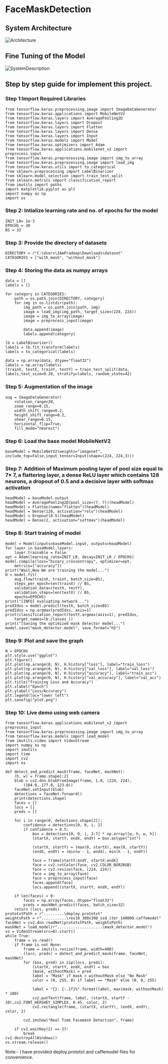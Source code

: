 # FaceMaskDetection
## System Architecture
![Architecture](https://user-images.githubusercontent.com/57305406/153962926-384911a7-e1e0-40eb-b872-136ac840f8de.png)
## Fine Tuning of the Model
![SystemDescription](https://user-images.githubusercontent.com/57305406/153962951-cd30ad46-1381-41d8-a941-9f196bf422aa.png)

## Step by step guide for implement this project.
### Step 1:Import Required Libraries
```
from tensorflow.keras.preprocessing.image import ImageDataGenerator
from tensorflow.keras.applications import MobileNetV2
from tensorflow.keras.layers import AveragePooling2D
from tensorflow.keras.layers import Dropout
from tensorflow.keras.layers import Flatten
from tensorflow.keras.layers import Dense
from tensorflow.keras.layers import Input
from tensorflow.keras.models import Model
from tensorflow.keras.optimizers import Adam
from tensorflow.keras.applications.mobilenet_v2 import preprocess_input
from tensorflow.keras.preprocessing.image import img_to_array
from tensorflow.keras.preprocessing.image import load_img
from tensorflow.keras.utils import to_categorical
from sklearn.preprocessing import LabelBinarizer
from sklearn.model_selection import train_test_split
from sklearn.metrics import classification_report
from imutils import paths
import matplotlib.pyplot as plt
import numpy as np
import os
```
### Step 2: Intialize learning rate and no. of epochs  for the model
```
INIT_LR= 1e-3 
EPOCHS = 20 
BS = 32
```
### Step 3: Provide the directory of datasets
```
DIRECTORY = r"C:\Users\IAmPradeep\Downloads\dataset"
CATEGORIES = ["with_mask", "without_mask"]
```
### Step 4: Storing the data as numpy arrays
```
data = []
labels = []

for category in CATEGORIES:
    path = os.path.join(DIRECTORY, category)
    for img in os.listdir(path):
    	img_path = os.path.join(path, img)
    	image = load_img(img_path, target_size=(224, 224))
    	image = img_to_array(image)
    	image = preprocess_input(image)

    	data.append(image)
    	labels.append(category)

lb = LabelBinarizer()
labels = lb.fit_transform(labels)
labels = to_categorical(labels)

data = np.array(data, dtype="float32")
labels = np.array(labels)
(trainX, testX, trainY, testY) = train_test_split(data, labels,test_size=0.20, stratify=labels, random_state=42)
```
### Step 5: Augmentation of the image
```
aug = ImageDataGenerator(
	rotation_range=20,
	zoom_range=0.15,
	width_shift_range=0.2,
	height_shift_range=0.2,
	shear_range=0.15,
	horizontal_flip=True,
	fill_mode="nearest")
 ```
### Step 6: Load the base model MobileNetV2
```
baseModel = MobileNetV2(weights="imagenet", include_top=False,input_tensor=Input(shape=(224, 224,3)))
```

### Step 7: Addition of Maximum  pooling layer of pool size equal to 7× 7, a flattering layer, a dense ReLU layer which contains  128 neurons, a dropout of 0.5 and a decisive layer with softmax activation 
```
headModel = baseModel.output
headModel = AveragePooling2D(pool_size=(7, 7))(headModel)
headModel = Flatten(name="flatten")(headModel)
headModel = Dense(128, activation="relu")(headModel)
headModel = Dropout(0.5)(headModel)
headModel = Dense(2, activation="softmax")(headModel)
```
### Step 8: Start training of model
```
model = Model(inputs=baseModel.input, outputs=headModel)
for layer in baseModel.layers:
	layer.trainable = False
opt = Adam(learning_rate=INIT_LR, decay=INIT_LR / EPOCHS)
model.compile(loss="binary_crossentropy", optimizer=opt,
	metrics=["accuracy"])
print("Wait,Now We are training the model...")
H = model.fit(
	aug.flow(trainX, trainY, batch_size=BS),
	steps_per_epoch=len(trainX) // BS,
	validation_data=(testX, testY),
	validation_steps=len(testX) // BS,
	epochs=EPOCHS)
print("[INFO] evaluating network...")
predIdxs = model.predict(testX, batch_size=BS)
predIdxs = np.argmax(predIdxs, axis=1)
print(classification_report(testY.argmax(axis=1), predIdxs,
	target_names=lb.classes_))
print("[Saving the optimized mask detector model...")
model.save("mask_detector.model", save_format="h5")
```
### Step 9: Plot and save the graph
```
N = EPOCHS
plt.style.use("ggplot")
plt.figure()
plt.plot(np.arange(0, N), H.history["loss"], label="train_loss")
plt.plot(np.arange(0, N), H.history["val_loss"], label="val_loss")
plt.plot(np.arange(0, N), H.history["accuracy"], label="train_acc")
plt.plot(np.arange(0, N), H.history["val_accuracy"], label="val_acc")
plt.title("Training Loss and Accuracy")
plt.xlabel("Epoch")
plt.ylabel("Loss/Accuracy")
plt.legend(loc="lower left")
plt.savefig("plot.png")
```
### Step 10: Live demo using web camera
```
from tensorflow.keras.applications.mobilenet_v2 import preprocess_input
from tensorflow.keras.preprocessing.image import img_to_array
from tensorflow.keras.models import load_model
from imutils.video import VideoStream
import numpy as np
import imutils
import time
import cv2
import os

def detect_and_predict_mask(frame, faceNet, maskNet):
	(h, w) = frame.shape[:2]
	blob = cv2.dnn.blobFromImage(frame, 1.0, (224, 224),
		(104.0, 177.0, 123.0))
	faceNet.setInput(blob)
	detections = faceNet.forward()
	print(detections.shape)
	faces = []
	locs = []
	preds = []

	for i in range(0, detections.shape[2]):
		confidence = detections[0, 0, i, 2]
		if confidence > 0.5:
			box = detections[0, 0, i, 3:7] * np.array([w, h, w, h])
			(startX, startY, endX, endY) = box.astype("int")

			(startX, startY) = (max(0, startX), max(0, startY))
			(endX, endY) = (min(w - 1, endX), min(h - 1, endY))
            
			face = frame[startY:endY, startX:endX]
			face = cv2.cvtColor(face, cv2.COLOR_BGR2RGB)
			face = cv2.resize(face, (224, 224))
			face = img_to_array(face)
			face = preprocess_input(face)
			faces.append(face)
			locs.append((startX, startY, endX, endY))

	if len(faces) > 0:
		faces = np.array(faces, dtype="float32")
		preds = maskNet.predict(faces, batch_size=32)
	return (locs, preds)
prototxtPath = r".........\deploy.prototxt"
weightsPath = r"...........\res10_300x300_ssd_iter_140000.caffemodel"
faceNet = cv2.dnn.readNet(prototxtPath, weightsPath)
maskNet = load_model(r"....................\mask_detector.model")
vs = VideoStream(src=0).start()
while True:
	frame = vs.read()
	if frame is not None:
		frame = imutils.resize(frame, width=400)
		(locs, preds) = detect_and_predict_mask(frame, faceNet, maskNet)
		for (box, pred) in zip(locs, preds):
			(startX, startY, endX, endY) = box
			(mask, withoutMask) = pred
			label = "Mask" if mask > withoutMask else "No Mask"
			color = (0, 255, 0) if label == "Mask" else (0, 0, 255)
        
			label = "{}: {:.1f}%".format(label, max(mask, withoutMask) * 100)
			cv2.putText(frame, label, (startX, startY - 10),cv2.FONT_HERSHEY_SIMPLEX, 0.45, color, 2)
			cv2.rectangle(frame, (startX, startY), (endX, endY), color, 2)

		cv2.imshow("Real Time Facemask Detection", frame)
    
	if cv2.waitKey(2) == 27:
		break
cv2.destroyAllWindows()
vs.stream.release()
```
Note:- I have provided deploy.prototxt and caffemodel files for convenience.

